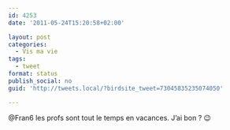 ```yaml
---
id: 4253
date: '2011-05-24T15:20:58+02:00'

layout: post
categories:
  - Vis ma vie
tags:
  - tweet
format: status
publish_social: no
guid: 'http://tweets.local/?birdsite_tweet=73045835235074050'

---
```


@Fran6 les profs sont tout le temps en vacances. J’ai bon ? 😉